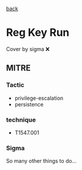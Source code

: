 [back](../index.md)
# Reg Key Run
Cover by sigma :x: 

## MITRE
### Tactic
  - privilege-escalation
  - persistence

### technique
  - T1547.001

### Sigma

 So many other things to do...